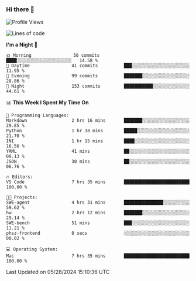 ### Hi there 👋

<!--
**ALiersEL/ALiersEL** is a ✨ _special_ ✨ repository because its `README.md` (this file) appears on your GitHub profile.

Here are some ideas to get you started:

- 🔭 I’m currently working on ...
- 🌱 I’m currently learning ...
- 👯 I’m looking to collaborate on ...
- 🤔 I’m looking for help with ...
- 💬 Ask me about ...
- 📫 How to reach me: ...
- 😄 Pronouns: ...
- ⚡ Fun fact: ...
-->

<!--START_SECTION:waka-->
![Profile Views](http://img.shields.io/badge/Profile%20Views-0-blue)

![Lines of code](https://img.shields.io/badge/From%20Hello%20World%20I%27ve%20Written-7.6%20million%20lines%20of%20code-blue)

**I'm a Night 🦉** 

```text
🌞 Morning                50 commits          ████░░░░░░░░░░░░░░░░░░░░░   14.58 % 
🌆 Daytime                41 commits          ███░░░░░░░░░░░░░░░░░░░░░░   11.95 % 
🌃 Evening                99 commits          ███████░░░░░░░░░░░░░░░░░░   28.86 % 
🌙 Night                  153 commits         ███████████░░░░░░░░░░░░░░   44.61 % 
```


📊 **This Week I Spent My Time On** 

```text
💬 Programming Languages: 
Markdown                 2 hrs 16 mins       ███████░░░░░░░░░░░░░░░░░░   29.85 % 
Python                   1 hr 38 mins        █████░░░░░░░░░░░░░░░░░░░░   21.70 % 
INI                      1 hr 15 mins        ████░░░░░░░░░░░░░░░░░░░░░   16.56 % 
YAML                     41 mins             ██░░░░░░░░░░░░░░░░░░░░░░░   09.13 % 
JSON                     30 mins             ██░░░░░░░░░░░░░░░░░░░░░░░   06.76 % 

🔥 Editors: 
VS Code                  7 hrs 35 mins       █████████████████████████   100.00 % 

🐱‍💻 Projects: 
SWE-agent                4 hrs 31 mins       ███████████████░░░░░░░░░░   59.62 % 
hw                       2 hrs 12 mins       ███████░░░░░░░░░░░░░░░░░░   29.14 % 
SWE-bench                51 mins             ███░░░░░░░░░░░░░░░░░░░░░░   11.21 % 
phsz-frontend            0 secs              ░░░░░░░░░░░░░░░░░░░░░░░░░   00.02 % 

💻 Operating System: 
Mac                      7 hrs 35 mins       █████████████████████████   100.00 % 
```


 Last Updated on 05/28/2024 15:10:36 UTC
<!--END_SECTION:waka-->
